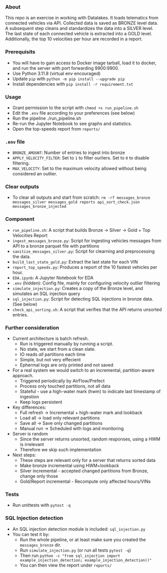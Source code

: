 ### About
This repo is an exercise in working with Datalakes.
It loads telematics from connected vehicles via API.
Collected data is saved as BRONZE level data.
A subsequent step cleans and standardizes the data into a SILVER level.
The last state of each connected vehicle is extracted into a GOLD level.
Additionally, the top 10 velocities per hour are recorded in a report.

### Prerequisits
- You will have to gain access to Docker image tarball, load it to docker, and run the server with port forwarding 9900:9900.
- Use Python 3.11.8 (virtual env encouraged)
- Update `pip` with `python -m pip install --upgrade pip`
- Install dependencies with `pip install -r requirement.txt`

### Usage
- Grant permission to the script with `chmod +x run_pipeline.sh`
- Edit the `.env` file according to your preferences (see below)
- Run the pipeline ./run_pipeline.sh
- Re-run the Jupyter Notebook to see graphs and statistics.
- Open the top-speeds report from `reports/`

### `.env` file
- `BRONZE_AMOUNT`: Number of entries to ingest into bronze
- `APPLY_VELOCITY_FILTER`: Set to `1` to filter ourliers. Set to `0` to disable filtering.
- `MAX_VELOCITY`: Set to the maximum velocity allowed without being considered an outlier.

### Clear outputs
- To clear all outputs and start from scratch: `rm -rf messages_bronze messages_silver messages_gold reports api_sort_check.json messages_bronze_injected`

### Component
- `run_pipeline.sh`: A script that builds Bronze -> Silver -> Gold + Top Velocities Report
- `ingest_messages_bronze.py`: Script for ingesting vehicles messages from API to a bronze parquet file with partitions
- `sanitize_messages_silver.py`: Script for clearning and preprocessing the data.
- `build_last_state_gold.py`: Extract the last state for each VIN
- `report_top_speeds.py`: Produces a report of the 10 fastest vehicles per hour.
- `EDA.ipynb`: A Jupyter Notebook for EDA
- `.env` (hidden): Config file, mainly for configuring velocity outlier filtering
- `simulate_injection.py`: Creates a copy of the Bronze level, and simulates an SQL injection query
- `sql_injection.py`: Script for detecting SQL injections in bronze data. (See below)
- `check_api_sorting.sh`: A script that verifies that the API returns unsorted entries.

### Further consideration
- Current architecture is batch refresh.
    - Run is triggered manually by running a script.
    - No state, we start from a clean slate.
    - IO reads _all_ partitions each time
    - Simple, but not very effecient
    - Ephermal logs are only printed and not saved
- For a real system we would switch to an incremental, partition-aware approach.
    - Triggered periodically by AirFlow/Prefect
    - Process only touched partitions, not all data
    - Stateful - use a high-water mark (hwm) to indicate last timestamp of ingestion
    - Keep logs persistent
- Key differences:
    - Full refresh -> Incremental + high-water mark and lookback
    - Load all -> load only relevant partitions
    - Save all -> Save only changed partitions
    - Manual run -> Scheduled with logs and monitoring
- Server is random
    - Since the server returns unsorted, random responses, using a HWM is irrelevant
    - Therefore we skip such implementation
- Next steps:
    - These steps are relevant only for a server that returns sorted data
    - Make bronze incremental using HWM+lookback
    - Silver incremental - accepted changed partitions from Bronze, change only those
    - Gold/Report incremental - Recompute only affected hours/VINs

### Tests
- Run unittests with `pytest -q`

### SQL Injection detection
- An SQL injection detection module is included: `sql_injection.py`
- You can test it by:
    - Run the whole pipeline, or at least make sure you created the `messages_bronze` dir.
    - Run `simulate_injection.py` (or run all tests `pytest -q`)
    - Then run `python -c "from sql_injection import example_injection_detection; example_injection_detection()"`
    - You can then view the report under `reports/`

